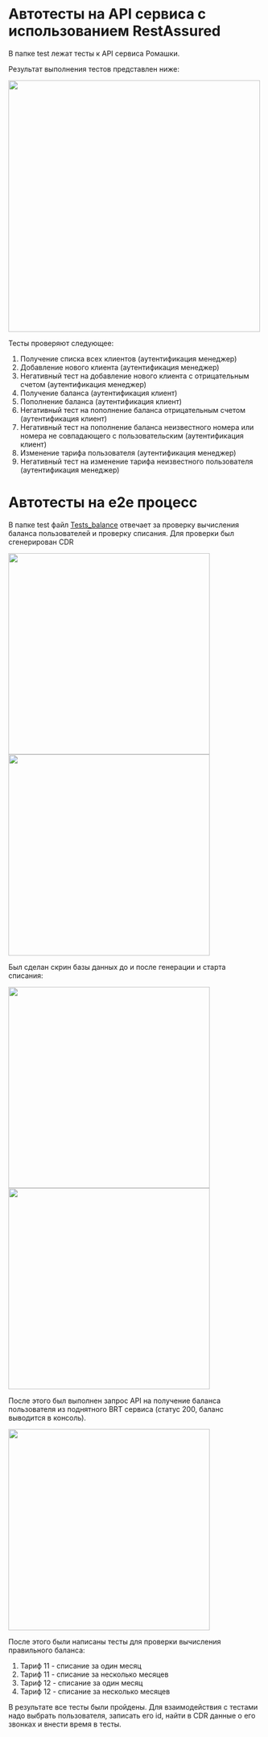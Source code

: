 # Автотесты на API сервиса с использованием RestAssured
В папке test лежат тесты к API сервиса Ромашки. 

Результат выполнения тестов представлен ниже:

<img src="https://github.com/SunF0x/bootcamp2024/assets/57665335/896210c1-e4b8-4025-857b-fd0a88550194" width="500" />

Тесты проверяют следующее:
1) Получение списка всех клиентов (аутентификация менеджер)
2) Добавление нового клиента (аутентификация менеджер)
3) Негативный тест на добавление нового клиента с отрицательным счетом (аутентификация менеджер)
4) Получение баланса (аутентификация клиент)
5) Пополнение баланса (аутентификация клиент)
6) Негативный тест на пополнение баланса отрицательным счетом (аутентификация клиент)
7) Негативный тест на пополнение баланса неизвестного номера или номера не совпадающего с пользовательским (аутентификация клиент)
8) Изменение тарифа пользователя (аутентификация менеджер)
9) Негативный тест на изменение тарифа неизвестного пользователя (аутентификация менеджер)

# Автотесты на e2e процесс
В папке test файл [Tests_balance](bootcamp/src/test/Tests_balance.java) отвечает за проверку вычисления баланса пользователей и проверку списания.
Для проверки был сгенерирован CDR

<img src="https://github.com/SunF0x/bootcamp2024/assets/57665335/fa3d4e51-6d17-4b43-8bb9-35acfc031916" width="400" />
<img src="https://github.com/SunF0x/bootcamp2024/assets/57665335/faededf6-84a9-4c62-913a-22a68dbd066b" width="400" />

Был сделан скрин базы данных до и после генерации и старта списания:

<img src="https://github.com/SunF0x/bootcamp2024/assets/57665335/dbc4a4f9-60c5-4162-8526-5f9da7965545" width="400" />
<img src="https://github.com/SunF0x/bootcamp2024/assets/57665335/a143e7c7-8f31-4a91-aa4a-b7ede3a6d1d6" width="400" />

После этого был выполнен запрос API на получение баланса пользователя из поднятного BRT сервиса (статус 200, баланс выводится в консоль).

<img src="https://github.com/SunF0x/bootcamp2024/assets/57665335/909a5118-0b39-4d36-aff8-0d85c5d8079a" width="400" />

После этого были написаны тесты для проверки вычисления правильного баланса:
1) Тариф 11 - списание за один месяц
2) Тариф 11 - списание за несколько месяцев
3) Тариф 12 - списание за один месяц
4) Тариф 12 - списание за несколько месяцев

В результате все тесты были пройдены.
Для взаимодействия с тестами надо выбрать пользователя, записать его id, найти в CDR данные о его звонках и внести время в тесты.

